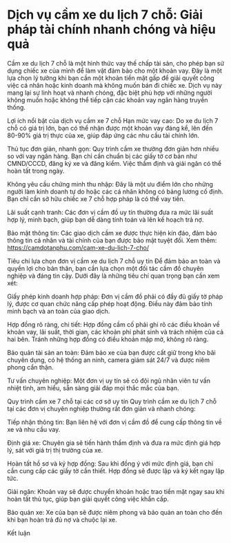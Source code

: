 # Dịch vụ cầm xe du lịch 7 chỗ: Giải pháp tài chính nhanh chóng và hiệu quả

Cầm xe du lịch 7 chỗ là một hình thức vay thế chấp tài sản, cho phép bạn sử dụng chiếc xe của mình để làm vật đảm bảo cho một khoản vay. Đây là một lựa chọn lý tưởng khi bạn cần một khoản tiền mặt gấp để giải quyết công việc cá nhân hoặc kinh doanh mà không muốn bán đi chiếc xe. Dịch vụ này mang lại sự linh hoạt và nhanh chóng, đặc biệt phù hợp với những người không muốn hoặc không thể tiếp cận các khoản vay ngân hàng truyền thống.

Lợi ích nổi bật của dịch vụ cầm xe 7 chỗ
Hạn mức vay cao: Do xe du lịch 7 chỗ có giá trị lớn, bạn có thể nhận được một khoản vay đáng kể, lên đến 80-90% giá trị thực của xe, giúp đáp ứng các nhu cầu tài chính lớn.

Thủ tục đơn giản, nhanh gọn: Quy trình cầm xe thường đơn giản hơn nhiều so với vay ngân hàng. Bạn chỉ cần chuẩn bị các giấy tờ cơ bản như CMND/CCCD, đăng ký xe và đăng kiểm. Việc thẩm định và giải ngân có thể hoàn tất trong ngày.

Không yêu cầu chứng minh thu nhập: Đây là một ưu điểm lớn cho những người làm kinh doanh tự do hoặc các cá nhân không có bảng lương cố định. Bạn chỉ cần sở hữu chiếc xe 7 chỗ hợp pháp là có thể vay tiền.

Lãi suất cạnh tranh: Các đơn vị cầm đồ uy tín thường đưa ra mức lãi suất hợp lý, minh bạch, giúp bạn dễ dàng tính toán và lên kế hoạch trả nợ.

Bảo mật thông tin: Các giao dịch cầm xe được thực hiện kín đáo, đảm bảo thông tin cá nhân và tài chính của bạn được bảo mật tuyệt đối.
Xem thêm: https://camdotanphu.com/cam-xe-du-lich-7-cho/

Tiêu chí lựa chọn đơn vị cầm xe du lịch 7 chỗ uy tín
Để đảm bảo an toàn và quyền lợi cho bản thân, bạn cần lựa chọn một đối tác cầm đồ chuyên nghiệp và đáng tin cậy. Dưới đây là những tiêu chí quan trọng bạn cần xem xét:

Giấy phép kinh doanh hợp pháp: Đơn vị cầm đồ phải có đầy đủ giấy tờ pháp lý, được cơ quan chức năng cấp phép hoạt động. Điều này đảm bảo tính minh bạch và an toàn của giao dịch.

Hợp đồng rõ ràng, chi tiết: Hợp đồng cầm cố phải ghi rõ các điều khoản về khoản vay, lãi suất, thời gian, các khoản phí phát sinh và trách nhiệm của cả hai bên. Tránh những hợp đồng có điều khoản mập mờ, không rõ ràng.

Bảo quản tài sản an toàn: Đảm bảo xe của bạn được cất giữ trong kho bãi chuyên dụng, có hệ thống an ninh, camera giám sát 24/7 và được niêm phong cẩn thận.

Tư vấn chuyên nghiệp: Một đơn vị uy tín sẽ có đội ngũ nhân viên tư vấn nhiệt tình, am hiểu, sẵn sàng giải đáp mọi thắc mắc của bạn.

Quy trình cầm xe 7 chỗ tại các cơ sở uy tín
Quy trình cầm xe du lịch 7 chỗ tại các đơn vị chuyên nghiệp thường rất đơn giản và nhanh chóng:

Tiếp nhận thông tin: Bạn liên hệ với đơn vị cầm đồ để cung cấp thông tin về xe và nhu cầu vay.

Định giá xe: Chuyên gia sẽ tiến hành thẩm định và đưa ra mức định giá hợp lý, sát với giá trị thị trường của xe.

Hoàn tất hồ sơ và ký hợp đồng: Sau khi đồng ý với mức định giá, bạn chỉ cần cung cấp các giấy tờ cần thiết. Hợp đồng sẽ được lập và ký kết ngay lập tức.

Giải ngân: Khoản vay sẽ được chuyển khoản hoặc trao tiền mặt ngay sau khi hoàn tất thủ tục, giúp bạn giải quyết công việc khẩn cấp.

Bảo quản xe: Xe của bạn sẽ được niêm phong và bảo quản an toàn cho đến khi bạn hoàn trả đủ nợ và chuộc lại xe.

Kết luận
